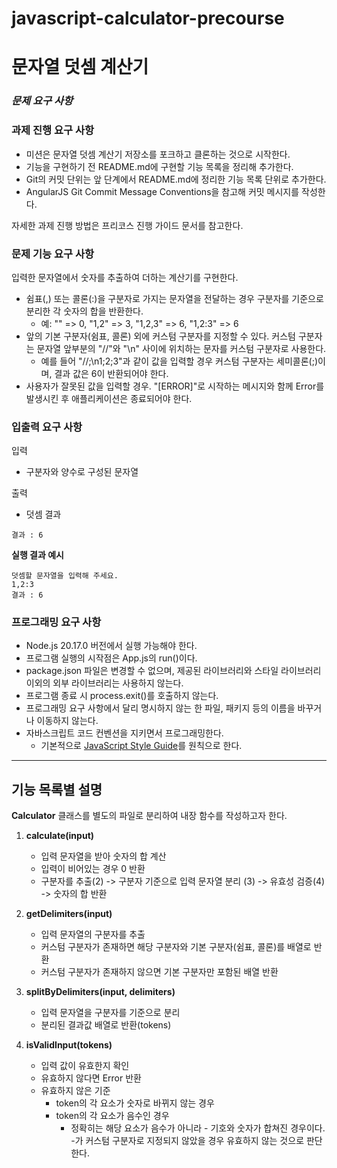 # javascript-calculator-precourse
# 문자열 덧셈 계산기

### *문제 요구 사항*

### 과제 진행 요구 사항
- 미션은 문자열 덧셈 계산기 저장소를 포크하고 클론하는 것으로 시작한다.
- 기능을 구현하기 전 README.md에 구현할 기능 목록을 정리해 추가한다.
- Git의 커밋 단위는 앞 단계에서 README.md에 정리한 기능 목록 단위로 추가한다.
- AngularJS Git Commit Message Conventions을 참고해 커밋 메시지를 작성한다.
  
자세한 과제 진행 방법은 프리코스 진행 가이드 문서를 참고한다.

### 문제 기능 요구 사항
입력한 문자열에서 숫자를 추출하여 더하는 계산기를 구현한다.

- 쉼표(,) 또는 콜론(:)을 구분자로 가지는 문자열을 전달하는 경우 구분자를 기준으로 분리한 각 숫자의 합을 반환한다.
  - 예: "" => 0, "1,2" => 3, "1,2,3" => 6, "1,2:3" => 6
- 앞의 기본 구분자(쉼표, 콜론) 외에 커스텀 구분자를 지정할 수 있다. 커스텀 구분자는 문자열 앞부분의 "//"와 "\n" 사이에 위치하는 문자를 커스텀 구분자로 사용한다.
  - 예를 들어 "//;\n1;2;3"과 같이 값을 입력할 경우 커스텀 구분자는 세미콜론(;)이며, 결과 값은 6이 반환되어야 한다.
- 사용자가 잘못된 값을 입력할 경우. "[ERROR]"로 시작하는 메시지와 함께 Error를 발생시킨 후 애플리케이션은 종료되어야 한다.


### 입출력 요구 사항
입력
- 구분자와 양수로 구성된 문자열

출력
- 덧셈 결과
```
결과 : 6
```

**실행 결과 예시**

```
덧셈할 문자열을 입력해 주세요.
1,2:3
결과 : 6
```

### 프로그래밍 요구 사항
- Node.js 20.17.0 버전에서 실행 가능해야 한다.
- 프로그램 실행의 시작점은 App.js의 run()이다.
- package.json 파일은 변경할 수 없으며, 제공된 라이브러리와 스타일 라이브러리 이외의 외부 라이브러리는 사용하지 않는다.
- 프로그램 종료 시 process.exit()를 호출하지 않는다.
- 프로그래밍 요구 사항에서 달리 명시하지 않는 한 파일, 패키지 등의 이름을 바꾸거나 이동하지 않는다.
- 자바스크립트 코드 컨벤션을 지키면서 프로그래밍한다.
    - 기본적으로 <a href="https://github.com/woowacourse/woowacourse-docs/tree/main/styleguide/javascript">JavaScript Style Guide</a>를 원칙으로 한다.

___

## 기능 목록별 설명

**Calculator** 클래스를 별도의 파일로 분리하여 내장 함수를 작성하고자 한다.

1. **calculate(input)**
   - 입력 문자열을 받아 숫자의 합 계산
   - 입력이 비어있는 경우 0 반환
   - 구분자를 추출(2) -> 구분자 기준으로 입력 문자열 분리 (3) -> 유효성 검증(4) -> 숫자의 합 반환
  
2. **getDelimiters(input)**
   - 입력 문자열의 구분자를 추출
   - 커스텀 구분자가 존재하면 해당 구분자와 기본 구분자(쉼표, 콜론)를 배열로 반환
   - 커스텀 구분자가 존재하지 않으면 기본 구분자만 포함된 배열 반환
      
3. **splitByDelimiters(input, delimiters)**
   - 입력 문자열을 구분자를 기준으로 분리
   - 분리된 결과값 배열로 반환(tokens)

4. **isValidInput(tokens)**
    - 입력 값이 유효한지 확인
    - 유효하지 않다면 Error 반환
    - 유효하지 않은 기준
        - token의 각 요소가 숫자로 바뀌지 않는 경우
        - token의 각 요소가 음수인 경우
            - 정확히는 해당 요소가 음수가 아니라 - 기호와 숫자가 합쳐진 경우이다. -가 커스텀 구분자로 지정되지 않았을 경우 유효하지 않는 것으로 판단한다.